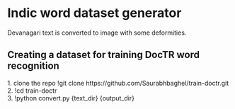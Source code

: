 

# Indic word dataset generator 
<p> Devanagari text is converted to image with some deformities. </p>


<h2> Creating a dataset for training DocTR word recognition </h2> 
1. clone the repo !git clone https://github.com/Saurabhbaghel/train-doctr.git<br>
2. !cd train-doctr<br>
3. !python convert.py {text_dir} {output_dir}<br> 
